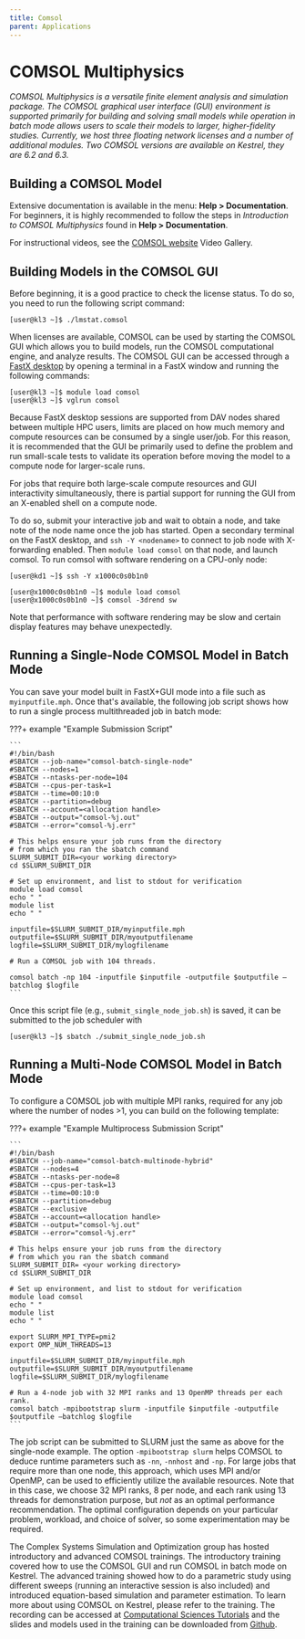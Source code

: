 ```yaml
---
title: Comsol
parent: Applications
---
```


# COMSOL Multiphysics 

*COMSOL Multiphysics is a versatile finite element analysis and simulation package. The COMSOL graphical user interface (GUI) environment is supported primarily for building and solving small models while operation in batch mode allows users to scale their models to larger, higher-fidelity studies. Currently, we host three floating network licenses and a number of additional modules. Two COMSOL versions are available on Kestrel, they are 6.2 and 6.3.*

## Building a COMSOL Model
Extensive documentation is available in the menu: **Help > Documentation**. For beginners, it is highly recommended to follow the steps in *Introduction to COMSOL Multiphysics* found in **Help > Documentation**.

For instructional videos, see the [COMSOL website](https://www.comsol.com) Video Gallery.

## Building Models in the COMSOL GUI
Before beginning, it is a good practice to check the license status. To do so, you need to run the following script command:
     
```
[user@kl3 ~]$ ./lmstat.comsol
```

When licenses are available, COMSOL can be used by starting the COMSOL GUI which allows you to build models, run the COMSOL computational engine, and analyze results. The COMSOL GUI can be accessed through a [FastX desktop](https://kestrel-dav.hpc.nrel.gov/auth/ssh/) by opening a terminal in a FastX window and running the following commands:

```
[user@kl3 ~]$ module load comsol
[user@kl3 ~]$ vglrun comsol
```

Because FastX desktop sessions are supported from DAV nodes shared between multiple HPC users, limits are placed on how much memory and compute resources can be consumed by a single user/job. For this reason, it is recommended that the GUI be primarily used to define the problem and run small-scale tests to validate its operation before moving the model to a compute node for larger-scale runs. 

For jobs that require both large-scale compute resources and GUI interactivity simultaneously, there is partial support for running the GUI from an X-enabled shell on a compute node.


To do so, submit your interactive job and wait to obtain a node, and take note of the node name once the job has started. Open a secondary terminal on the FastX desktop, and `ssh -Y <nodename>` to connect to job node with X-forwarding enabled. Then `module load comsol` on that node, and launch comsol. To run comsol with software rendering on a CPU-only node:

```
[user@kd1 ~]$ ssh -Y x1000c0s0b1n0

[user@x1000c0s0b1n0 ~]$ module load comsol
[user@x1000c0s0b1n0 ~]$ comsol -3drend sw
```

Note that performance with software rendering may be slow and certain display features may behave unexpectedly.



## Running a Single-Node COMSOL Model in Batch Mode
You can save your model built in FastX+GUI mode into a file such as `myinputfile.mph`. Once that's available, the following job script shows how to run a single process multithreaded job in batch mode:

???+ example "Example Submission Script"

    ```
    #!/bin/bash                                                                                                                                                                                     
    #SBATCH --job-name="comsol-batch-single-node"                                                                                                                                                   
    #SBATCH --nodes=1                                                                                                                                                                               
    #SBATCH --ntasks-per-node=104                                                                                                                                                                   
    #SBATCH --cpus-per-task=1                                                                                                                                                                       
    #SBATCH --time=00:10:0        
    #SBATCH --partition=debug
    #SBATCH --account=<allocation handle>
    #SBATCH --output="comsol-%j.out"
    #SBATCH --error="comsol-%j.err"

    # This helps ensure your job runs from the directory
    # from which you ran the sbatch command
    SLURM_SUBMIT_DIR=<your working directory>
    cd $SLURM_SUBMIT_DIR

    # Set up environment, and list to stdout for verification
    module load comsol
    echo " "
    module list
    echo " "

    inputfile=$SLURM_SUBMIT_DIR/myinputfile.mph
    outputfile=$SLURM_SUBMIT_DIR/myoutputfilename
    logfile=$SLURM_SUBMIT_DIR/mylogfilename

    # Run a COMSOL job with 104 threads.

    comsol batch -np 104 -inputfile $inputfile -outputfile $outputfile –batchlog $logfile
    ```

Once this script file (e.g., `submit_single_node_job.sh`) is saved, it can be submitted to the job scheduler with

```
[user@kl3 ~]$ sbatch ./submit_single_node_job.sh
```

## Running a Multi-Node COMSOL Model in Batch Mode
To configure a COMSOL job with multiple MPI ranks, required for any job where the number of nodes >1, you can build on the following template:

???+ example "Example Multiprocess Submission Script"
    
    ```
    #!/bin/bash                                                                                                                                                                                     
    #SBATCH --job-name="comsol-batch-multinode-hybrid"                                                                                                                                                  
    #SBATCH --nodes=4                                                                                                                                                                               
    #SBATCH --ntasks-per-node=8                                                                                                                                                                     
    #SBATCH --cpus-per-task=13                                                                                                                                                                      
    #SBATCH --time=00:10:0                                                                                                                                                                          
    #SBATCH --partition=debug                                                                                                                                                                       
    #SBATCH --exclusive                                                                                                                                                                             
    #SBATCH --account=<allocation handle>                                                                                                                                                                  
    #SBATCH --output="comsol-%j.out"                                                                                                                                                                
    #SBATCH --error="comsol-%j.err"                                                                                                                                                                 

    # This helps ensure your job runs from the directory                                                                                                                                            
    # from which you ran the sbatch command                                                                                                                                                         
    SLURM_SUBMIT_DIR= <your working directory>
    cd $SLURM_SUBMIT_DIR

    # Set up environment, and list to stdout for verification                                                                                                                                       
    module load comsol
    echo " "
    module list
    echo " "

    export SLURM_MPI_TYPE=pmi2
    export OMP_NUM_THREADS=13

    inputfile=$SLURM_SUBMIT_DIR/myinputfile.mph
    outputfile=$SLURM_SUBMIT_DIR/myoutputfilename
    logfile=$SLURM_SUBMIT_DIR/mylogfilename

    # Run a 4-node job with 32 MPI ranks and 13 OpenMP threads per each rank.                                                                                                                        
    comsol batch -mpibootstrap slurm -inputfile $inputfile -outputfile $outputfile –batchlog $logfile
    ```

The job script can be submitted to SLURM just the same as above for the single-node example. The option `-mpibootstrap slurm` helps COMSOL to deduce runtime parameters such as `-nn`, `-nnhost` and `-np`. For large jobs that require more than one node, this approach, which uses MPI and/or OpenMP, can be used to efficiently utilize the available resources. Note that in this case, we choose 32 MPI ranks, 8 per node, and each rank using 13 threads for demonstration purpose, but *not* as an optimal performance recommendation. The optimal configuration depends on your particular problem, workload, and choice of solver, so some experimentation may be required.

The Complex Systems Simulation and Optimization group has hosted introductory and advanced COMSOL trainings. The introductory training covered how to use the COMSOL GUI and run COMSOL in batch mode on Kestrel. The advanced training showed how to do a parametric study using different sweeps (running an interactive session is also included) and introduced equation-based simulation and parameter estimation. To learn more about using COMSOL on Kestrel, please refer to the training. The recording can be accessed at [Computational Sciences Tutorials](https://nrel.sharepoint.com/sites/ComputationalSciencesTutorials/Lists/Computational%20Sciences%20Tutorial%20Recordings/AllItems.aspx?viewid=7b97e3fa%2Dedf6%2D48cd%2D91d6%2Df69848525ba4&playlistLayout=playback&itemId=75) and the slides and models used in the training can be downloaded from [Github](https://github.com/NREL/HPC/tree/master/applications/comsol/comsol-training).
